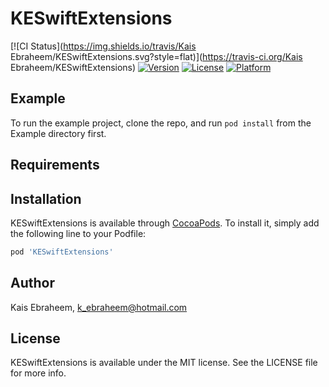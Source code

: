 # KESwiftExtensions

[![CI Status](https://img.shields.io/travis/Kais Ebraheem/KESwiftExtensions.svg?style=flat)](https://travis-ci.org/Kais Ebraheem/KESwiftExtensions)
[![Version](https://img.shields.io/cocoapods/v/KESwiftExtensions.svg?style=flat)](https://cocoapods.org/pods/KESwiftExtensions)
[![License](https://img.shields.io/cocoapods/l/KESwiftExtensions.svg?style=flat)](https://cocoapods.org/pods/KESwiftExtensions)
[![Platform](https://img.shields.io/cocoapods/p/KESwiftExtensions.svg?style=flat)](https://cocoapods.org/pods/KESwiftExtensions)

## Example

To run the example project, clone the repo, and run `pod install` from the Example directory first.

## Requirements

## Installation

KESwiftExtensions is available through [CocoaPods](https://cocoapods.org). To install
it, simply add the following line to your Podfile:

```ruby
pod 'KESwiftExtensions'
```

## Author

Kais Ebraheem, k_ebraheem@hotmail.com

## License

KESwiftExtensions is available under the MIT license. See the LICENSE file for more info.
